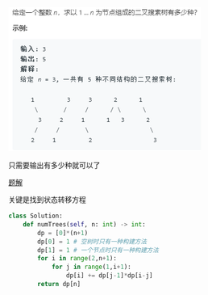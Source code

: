 ![](pic/96.png)

只需要输出有多少种就可以了

[题解](https://leetcode-cn.com/problems/unique-binary-search-trees/solution/bu-tong-de-er-cha-sou-suo-shu-by-leetcode/)

关键是找到状态转移方程

```python
class Solution:
    def numTrees(self, n: int) -> int:
        dp = [0]*(n+1)
        dp[0] = 1 # 空树时只有一种构建方法
        dp[1] = 1 # 一个节点时只有一种构建方法
        for i in range(2,n+1):
            for j in range(1,i+1):
                dp[i] += dp[j-1]*dp[i-j]
        return dp[n]
```
